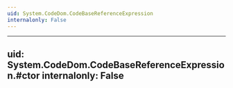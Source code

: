```yaml
---
uid: System.CodeDom.CodeBaseReferenceExpression
internalonly: False
---
```


---
uid: System.CodeDom.CodeBaseReferenceExpression.#ctor
internalonly: False
---
